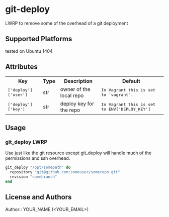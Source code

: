 # git-deploy

LWRP to remove some of the overhead of a git deployment

## Supported Platforms

tested on Ubuntu 1404

## Attributes

<table>
  <tr>
    <th>Key</th>
    <th>Type</th>
    <th>Description</th>
    <th>Default</th>
  </tr>
  <tr>
    <td><tt>['deploy']['user']</tt></td>
    <td>str</td>
    <td>owner of the local repo</td>
    <td><tt>In Vagrant this is set to `vagrant`.</tt></td>
  </tr>
  <tr>
    <td><tt>['deploy']['key']</tt></td>
    <td>str</td>
    <td>deploy key for the repo</td>
    <td><tt>In Vagrant this is set to ENV['DEPLOY_KEY']</tt></td>
  </tr>
</table>

## Usage



### git_deploy LWRP

Use just like the git resource except git_deploy will handle much of the
permissions and ssh overhead.

```ruby
git_deploy "/opt/somepath" do
  repository "git@github.com:someuser/somerepo.git"
  revision "somebranch"
end
```

## License and Authors

Author:: YOUR_NAME (<YOUR_EMAIL>)
